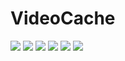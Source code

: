 # VideoCache
![](https://img.shields.io/badge/platform-android-orange.svg)
![](https://img.shields.io/badge/language-java-yellow.svg)
![](https://jitpack.io/v/iwdael/multigraph.svg)
![](https://img.shields.io/badge/build-passing-brightgreen.svg)
![](https://img.shields.io/badge/license-apache--2.0-green.svg)
![](https://img.shields.io/badge/api-19+-green.svg)
